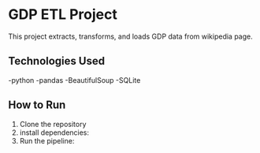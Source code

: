 # GDP ETL Project
This project extracts, transforms, and loads GDP data from wikipedia page.
## Technologies Used
-python
-pandas
-BeautifulSoup
-SQLite
## How to Run
1. Clone the repository
2. install dependencies:
3. Run the pipeline:
